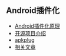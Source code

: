 ## Android插件化
- [Android插件化原理](https://segmentfault.com/a/1190000004062880)
- [开源项目介绍](https://github.com/limpoxe/Android-Plugin-Framework)
- [apkplug](http://www.apkplug.com/)
- [相关文章](http://www.trinea.cn/android/android-plugin/)
